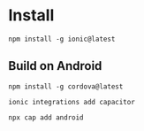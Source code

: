 # Install
`npm install -g ionic@latest`


## Build on Android

`npm install -g cordova@latest`

`ionic integrations add capacitor`

`npx cap add android`
